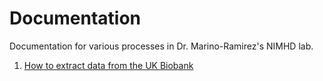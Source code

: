 # Documentation
Documentation for various processes in Dr. Marino-Ramirez's NIMHD lab.

1. [How to extract data from the UK Biobank](https://github.com/healthdisparities/Documentation/blob/main/How%20to%20extract%20data%20from%20the%20UK%20Biobank%20(1).ipynb)
